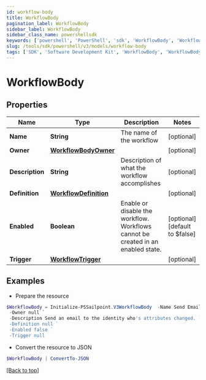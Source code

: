 ```yaml
---
id: workflow-body
title: WorkflowBody
pagination_label: WorkflowBody
sidebar_label: WorkflowBody
sidebar_class_name: powershellsdk
keywords: ['powershell', 'PowerShell', 'sdk', 'WorkflowBody', 'WorkflowBody'] 
slug: /tools/sdk/powershell/v3/models/workflow-body
tags: ['SDK', 'Software Development Kit', 'WorkflowBody', 'WorkflowBody']
---
```



# WorkflowBody

## Properties

Name | Type | Description | Notes
------------ | ------------- | ------------- | -------------
**Name** | **String** | The name of the workflow | [optional] 
**Owner** | [**WorkflowBodyOwner**](workflow-body-owner) |  | [optional] 
**Description** | **String** | Description of what the workflow accomplishes | [optional] 
**Definition** | [**WorkflowDefinition**](workflow-definition) |  | [optional] 
**Enabled** | **Boolean** | Enable or disable the workflow.  Workflows cannot be created in an enabled state. | [optional] [default to $false]
**Trigger** | [**WorkflowTrigger**](workflow-trigger) |  | [optional] 

## Examples

- Prepare the resource
```powershell
$WorkflowBody = Initialize-PSSailpoint.V3WorkflowBody  -Name Send Email `
 -Owner null `
 -Description Send an email to the identity who's attributes changed. `
 -Definition null `
 -Enabled false `
 -Trigger null
```

- Convert the resource to JSON
```powershell
$WorkflowBody | ConvertTo-JSON
```


[[Back to top]](#) 

